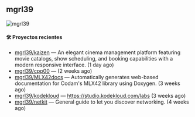 ## mgrl39 
<p align="left"> <img src="https://komarev.com/ghpvc/?username=mgrbl&label=Profile%20views&color=0e75b6&style=flat" alt="mgrl39" /> </p>












#### 🛠 Proyectos recientes

- [mgrl39/kaizen](https://github.com/mgrl39/kaizen) — An elegant cinema management platform featuring movie catalogs, show scheduling, and booking capabilities with a modern responsive interface. (1 day ago)
- [mgrl39/cpp00](https://github.com/mgrl39/cpp00) —  (2 weeks ago)
- [mgrl39/MLX42docs](https://github.com/mgrl39/MLX42docs) — Automatically generates web-based documentation for Codam&#39;s MLX42 library using Doxygen. (3 weeks ago)
- [mgrl39/kodekloud](https://github.com/mgrl39/kodekloud) — https://studio.kodekloud.com/labs (3 weeks ago)
- [mgrl39/netkit](https://github.com/mgrl39/netkit) — General guide to let you discover networking. (4 weeks ago)




